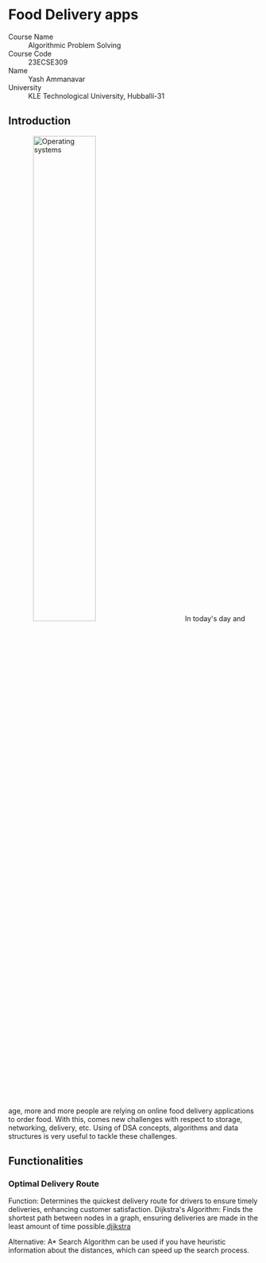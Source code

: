 # Food Delivery apps

<dl>
<dt>Course Name</dt>
<dd>Algorithmic Problem Solving</dd>
<dt>Course Code</dt>
<dd>23ECSE309</dd>
<dt>Name</dt>
<dd>Yash Ammanavar</dd>
<dt>University</dt>
<dd>KLE Technological University, Hubballi-31</dd>
</dl>


## Introduction
  <img src="https://play-lh.googleusercontent.com/kszbMUpxpU3OU1PAJPdWk68ti21PvRcBX4ynCSFfzDZ5JnuVlOgjh-YDBm-xBjrG-Tw" alt="Operating systems" style="width: 50%; height: auto; margin-right: 50px; margin-left:50px;"/>
In today's day and age, more and more people are relying on online food delivery applications to order food. With this, comes new challenges with respect to storage, networking, delivery, etc. Using of DSA concepts, algorithms and data structures is very useful to tackle these challenges. 

## Functionalities

### Optimal Delivery Route

Function: Determines the quickest delivery route for drivers to ensure timely deliveries, enhancing customer satisfaction.
Dijkstra's Algorithm: Finds the shortest path between nodes in a graph, ensuring deliveries are made in the least amount of time possible.[djikstra](https://github.com/Yash-ammanavar/DSA_Portfolio.github.io/blob/main/djikstra.c)

Alternative: A* Search Algorithm can be used if you have heuristic information about the distances, which can speed up the search process.





